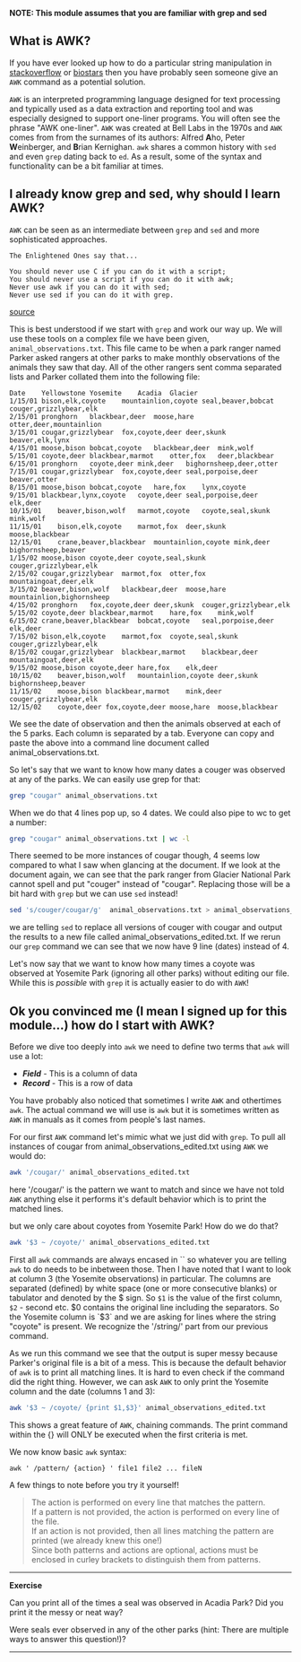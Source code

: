 **NOTE: This module assumes that you are familiar with grep and sed**

## What is AWK?

If you have ever looked up how to do a particular string manipulation in [stackoverflow](https://stackoverflow.com/) or [biostars](https://www.biostars.org/) then you have probably seen someone give an `AWK` command as a potential solution. 

`AWK` is an interpreted programming language designed for text processing and typically used as a data extraction and reporting tool and was especially designed to support one-liner programs. You will often see the phrase "AWK one-liner". `AWK` was created at Bell Labs in the 1970s and `AWK` comes from from the surnames of its authors: Alfred **A**ho, Peter **W**einberger, and **B**rian Kernighan. `awk` shares a common history with `sed` and even `grep` dating back to `ed`. As a result, some of the syntax and functionality can be a bit familiar at times. 

## I already know grep and sed, why should I learn AWK?

`AWK` can be seen as an intermediate between `grep` and `sed` and more sophisticated approaches. 

```
The Enlightened Ones say that...

You should never use C if you can do it with a script;
You should never use a script if you can do it with awk;
Never use awk if you can do it with sed;
Never use sed if you can do it with grep.
```
[source](http://awk.info/?whygawk)

This is best understood if we start with `grep` and work our way up. We will use these tools on a complex file we have been given, `animal_observations.txt`. This file came to be when a park ranger named Parker asked rangers at other parks to make monthly observations of the animals they saw that day. All of the other rangers sent comma separated lists and Parker collated them into the following file:

```
Date	Yellowstone	Yosemite	Acadia	Glacier
1/15/01	bison,elk,coyote	mountainlion,coyote	seal,beaver,bobcat	couger,grizzlybear,elk
2/15/01	pronghorn	blackbear,deer	moose,hare	otter,deer,mountainlion
3/15/01	cougar,grizzlybear	fox,coyote,deer	deer,skunk	beaver,elk,lynx
4/15/01	moose,bison	bobcat,coyote	blackbear,deer	mink,wolf
5/15/01	coyote,deer	blackbear,marmot	otter,fox	deer,blackbear
6/15/01	pronghorn	coyote,deer	mink,deer	bighornsheep,deer,otter
7/15/01	cougar,grizzlybear	fox,coyote,deer	seal,porpoise,deer	beaver,otter
8/15/01	moose,bison	bobcat,coyote	hare,fox	lynx,coyote
9/15/01	blackbear,lynx,coyote	coyote,deer	seal,porpoise,deer	elk,deer
10/15/01	beaver,bison,wolf	marmot,coyote	coyote,seal,skunk	mink,wolf
11/15/01	bison,elk,coyote	marmot,fox	deer,skunk	moose,blackbear
12/15/01	crane,beaver,blackbear	mountainlion,coyote	mink,deer	bighornsheep,beaver
1/15/02	moose,bison	coyote,deer	coyote,seal,skunk	couger,grizzlybear,elk
2/15/02	cougar,grizzlybear	marmot,fox	otter,fox	mountaingoat,deer,elk
3/15/02	beaver,bison,wolf	blackbear,deer	moose,hare	mountainlion,bighornsheep
4/15/02	pronghorn	fox,coyote,deer	deer,skunk	couger,grizzlybear,elk
5/15/02	coyote,deer	blackbear,marmot	hare,fox	mink,wolf
6/15/02	crane,beaver,blackbear	bobcat,coyote	seal,porpoise,deer	elk,deer
7/15/02	bison,elk,coyote	marmot,fox	coyote,seal,skunk	couger,grizzlybear,elk
8/15/02	cougar,grizzlybear	blackbear,marmot	blackbear,deer	mountaingoat,deer,elk
9/15/02	moose,bison	coyote,deer	hare,fox	elk,deer
10/15/02	beaver,bison,wolf	mountainlion,coyote	deer,skunk	bighornsheep,beaver
11/15/02	moose,bison	blackbear,marmot	mink,deer	couger,grizzlybear,elk
12/15/02	coyote,deer	fox,coyote,deer	moose,hare	moose,blackbear
```

We see the date of observation and then the animals observed at each of the 5 parks. Each column is separated by a tab. Everyone can copy and paste the above into a command line document called animal_observations.txt.

So let's say that we want to know how many dates a couger was observed at any of the parks. We can easily use grep for that:

```bash
grep "cougar" animal_observations.txt
```
When we do that 4 lines pop up, so 4 dates. We could also pipe to wc to get a number:

```bash
grep "cougar" animal_observations.txt | wc -l
```

There seemed to be more instances of cougar though, 4 seems low compared to what I saw when glancing at the document. If we look at the document again, we can see that the park ranger from Glacier National Park cannot spell and put "couger" instead of "cougar". Replacing those will be a bit hard with `grep` but we can use `sed` instead!

```bash
sed 's/couger/cougar/g'  animal_observations.txt > animal_observations_edited.txt
```
we are telling `sed` to replace all versions of couger with cougar and output the results to a new file called animal_observations_edited.txt. If we rerun our `grep` command we can see that we now have 9 line (dates) instead of 4. 

Let's now say that we want to know how many times a coyote was observed at Yosemite Park (ignoring all other parks) without editing our file. While this is *possible* with `grep` it is actually easier to do with `AWK`!


## Ok you convinced me (I mean I signed up for this module...) how do I start with AWK?

Before we dive too deeply into `awk` we need to define two terms that `awk` will use a lot:

- ***Field*** - This is a column of data
- ***Record*** - This is a row of data 

You have probably also noticed that sometimes I write `AWK` and othertimes `awk`. The actual command we will use is `awk` but it is sometimes written as `AWK` in manuals as it comes from people's last names.

For our first `AWK` command let's mimic what we just did with `grep`. To pull all instances of cougar from animal_observations_edited.txt using `AWK` we would do:

```bash
awk '/cougar/' animal_observations_edited.txt
```
here '/cougar/' is the pattern we want to match and since we have not told `AWK` anything else it performs it's default behavior which is to print the matched lines.

but we only care about coyotes from Yosemite Park! How do we do that?

```bash
awk '$3 ~ /coyote/' animal_observations_edited.txt
```

First all `awk` commands are always encased in `` so whatever you are telling `awk` to do needs to be inbetween those.  Then I have noted that I want to look at column 3 (the Yosemite observations) in particular. The columns are separated (defined) by white space (one or more consecutive blanks) or tabulator and denoted by the $ sign. So `$1` is the value of the first column, `$2` - second etc. $0 contains the original line including the separators. So the Yosemite column is `$3` and we are asking for lines where the string "coyote" is present. We recognize the '/string/' part from our previous command. 

As we run this command we see that the output is super messy because Parker's original file is a bit of a mess. This is because the default behavior of `awk` is to print all matching lines. It is hard to even check if the command did the right thing. However, we can ask `AWK` to only print the Yosemite column and the date (columns 1 and 3):


```bash
awk '$3 ~ /coyote/ {print $1,$3}' animal_observations_edited.txt
```
This shows a great feature of `AWK`, chaining commands. The print command within the {} will ONLY be executed when the first criteria is met. 

We now know basic `awk` syntax:

```
awk ' /pattern/ {action} ' file1 file2 ... fileN
```

A few things to note before you try it yourself!

> The action is performed on every line that matches the pattern.  
> If a pattern is not provided, the action is performed on every line of the file.  
> If an action is not provided, then all lines matching the pattern are printed (we already knew this one!)  
> Since both patterns and actions are optional, actions must be enclosed in curley brackets to distinguish them from patterns.  


****

**Exercise**

Can you print all of the times a seal was observed in Acadia Park? Did you print it the messy or neat way?

Were seals ever observed in any of the other parks (hint: There are multiple ways to answer this question!)?

****




